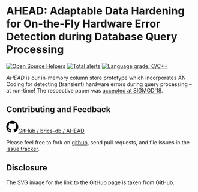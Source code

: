 # AHEAD: Adaptable Data Hardening for On-the-Fly Hardware Error Detection during Database Query Processing

[![Open Source Helpers](https://www.codetriage.com/brics-db/ahead/badges/users.svg)](https://www.codetriage.com/brics-db/ahead)
[![Total alerts](https://img.shields.io/lgtm/alerts/g/brics-db/AHEAD.svg?logo=lgtm&logoWidth=18)](https://lgtm.com/projects/g/brics-db/AHEAD/alerts/)
[![Language grade: C/C++](https://img.shields.io/lgtm/grade/cpp/g/brics-db/AHEAD.svg?logo=lgtm&logoWidth=18)](https://lgtm.com/projects/g/brics-db/AHEAD/context:cpp)

<em>AHEAD</em> is our in-memory column store prototype which incorporates AN Coding for detecting (transient) hardware errors during query processing &ndash; at run-time! The respective paper was [accepted at SIGMOD'18]().

## Contributing and Feedback

[<svg height="32" class="octicon octicon-mark-github" viewBox="0 0 16 16" version="1.1" width="32" aria-hidden="true"><path fill-rule="evenodd" d="M8 0C3.58 0 0 3.58 0 8c0 3.54 2.29 6.53 5.47 7.59.4.07.55-.17.55-.38 0-.19-.01-.82-.01-1.49-2.01.37-2.53-.49-2.69-.94-.09-.23-.48-.94-.82-1.13-.28-.15-.68-.52-.01-.53.63-.01 1.08.58 1.23.82.72 1.21 1.87.87 2.33.66.07-.52.28-.87.51-1.07-1.78-.2-3.64-.89-3.64-3.95 0-.87.31-1.59.82-2.15-.08-.2-.36-1.02.08-2.12 0 0 .67-.21 2.2.82.64-.18 1.32-.27 2-.27.68 0 1.36.09 2 .27 1.53-1.04 2.2-.82 2.2-.82.44 1.1.16 1.92.08 2.12.51.56.82 1.27.82 2.15 0 3.07-1.87 3.75-3.65 3.95.29.25.54.73.54 1.48 0 1.07-.01 1.93-.01 2.2 0 .21.15.46.55.38A8.013 8.013 0 0 0 16 8c0-4.42-3.58-8-8-8z"/></svg>GitHub / brics-db / AHEAD](https://github.com/brics-db/AHEAD)

Please feel free to fork on [github](https://github.com/brics-db/AHEAD), send pull requests, and file issues in the [issue tracker](https://github.com/brics-db/AHEAD/issues).

## Disclosure

The SVG image for the link to the GitHub page is taken from GitHub.
